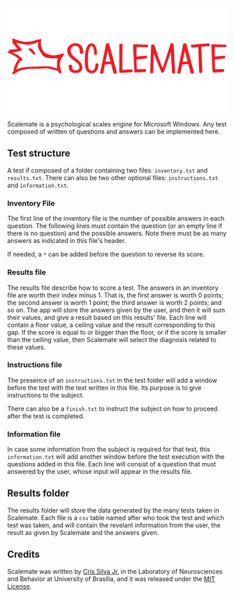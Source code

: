 [![Scalemate](Identity/Banner.png)](https://yadi.sk/d/3sm8awtCqsoTX)

Scalemate is a psychological scales engine for Microsoft Windows. Any test composed of written of questions and answers can be implemented here.

Test structure
--------------

A test if composed of a folder containing two files: `inventory.txt` and `results.txt`. There can also be two other optional files: `instructions.txt` and `information.txt`.

### Inventory File ###

The first line of the inventory file is the number of possible answers in each question. The following lines must contain the question (or an empty line if there is no question) and the possible answers. Note there must be as many answers as indicated in this file's header.

If needed, a `*` can be added before the question to reverse its score.

### Results file ###

The results file describe how to score a test. The answers in an inventory file are worth their index minus 1. That is, the first answer is worth 0 points; the second answer is worth 1 point; the third answer is worth 2 points; and so on. The app will store the answers given by the user, and then it will sum their values, and give a result based on this results' file. Each line will contain a floor value, a ceiling value and the result corresponding to this gap. If the score is equal to or bigger than the floor, or if the score is smaller than the ceiling value, then Scalemate will select the diagnosis related to these values.
 
### Instructions file ###

The presence of an `instructions.txt` in the test folder will add a window before the test with the text written in this file. Its purpose is to give instructions to the subject.

There can also be a `finish.txt` to instruct the subject on how to proceed after the test is completed.

### Information file ###

In case some information from the subject is required for that test, this `information.txt` will add another window before the test execution with the questions added in this file. Each line will consist of a question that must answered by the user, whose input will appear in the results file.

Results folder
--------------

The results folder will store the data generated by the many tests taken in Scalemate. Each file is a `csv` table named after who took the test and which test was taken, and will contain the revelant information from the user, the result as given by Scalemate and the answers given.

Credits
-------

Scalemate was written by [Cris Silva Jr.](http://crisjr.eng.br) in the Laboratory of Neurosciences and Behavior at University of Brasília, and it was released under the [MIT License](https://opensource.org/licenses/MIT).
